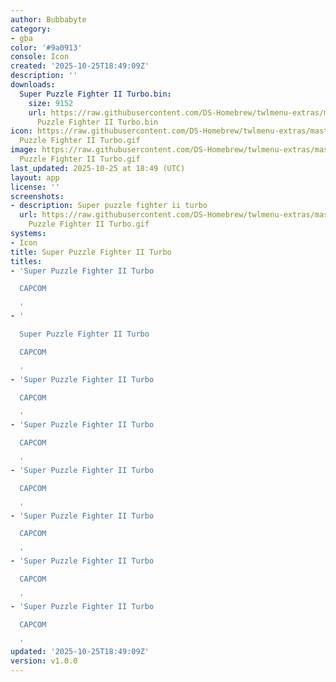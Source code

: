 ```yaml
---
author: Bubbabyte
category:
- gba
color: '#9a0913'
console: Icon
created: '2025-10-25T18:49:09Z'
description: ''
downloads:
  Super Puzzle Fighter II Turbo.bin:
    size: 9152
    url: https://raw.githubusercontent.com/DS-Homebrew/twlmenu-extras/master/_nds/TWiLightMenu/icons/Super
      Puzzle Fighter II Turbo.bin
icon: https://raw.githubusercontent.com/DS-Homebrew/twlmenu-extras/master/_nds/TWiLightMenu/icons/gif/Super
  Puzzle Fighter II Turbo.gif
image: https://raw.githubusercontent.com/DS-Homebrew/twlmenu-extras/master/_nds/TWiLightMenu/icons/gif/Super
  Puzzle Fighter II Turbo.gif
last_updated: 2025-10-25 at 18:49 (UTC)
layout: app
license: ''
screenshots:
- description: Super puzzle fighter ii turbo
  url: https://raw.githubusercontent.com/DS-Homebrew/twlmenu-extras/master/_nds/TWiLightMenu/icons/gif/Super
    Puzzle Fighter II Turbo.gif
systems:
- Icon
title: Super Puzzle Fighter II Turbo
titles:
- 'Super Puzzle Fighter II Turbo

  CAPCOM

  '
- '

  Super Puzzle Fighter II Turbo

  CAPCOM

  '
- 'Super Puzzle Fighter II Turbo

  CAPCOM

  '
- 'Super Puzzle Fighter II Turbo

  CAPCOM

  '
- 'Super Puzzle Fighter II Turbo

  CAPCOM

  '
- 'Super Puzzle Fighter II Turbo

  CAPCOM

  '
- 'Super Puzzle Fighter II Turbo

  CAPCOM

  '
- 'Super Puzzle Fighter II Turbo

  CAPCOM

  '
updated: '2025-10-25T18:49:09Z'
version: v1.0.0
---
```

